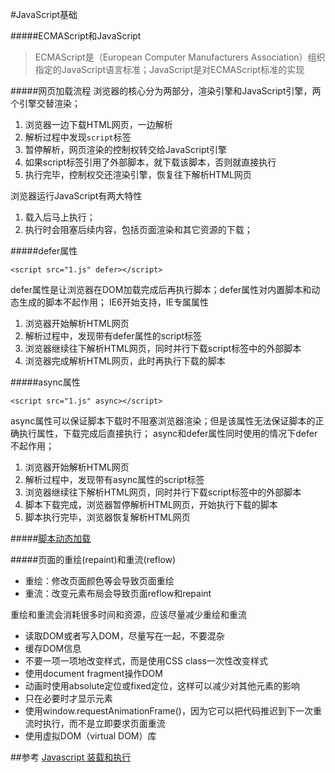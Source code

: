 #JavaScript基础

#####ECMAScript和JavaScript
> ECMAScript是（European Computer Manufacturers Association）组织指定的JavaScript语言标准；JavaScript是对ECMAScript标准的实现



#####网页加载流程
浏览器的核心分为两部分，渲染引擎和JavaScript引擎，两个引擎交替渲染；
1. 浏览器一边下载HTML网页，一边解析
2. 解析过程中发现`script`标签
3. 暂停解析，网页渲染的控制权转交给JavaScript引擎
4. 如果script标签引用了外部脚本，就下载该脚本，否则就直接执行
5. 执行完毕，控制权交还渲染引擎，恢复往下解析HTML网页

浏览器运行JavaScript有两大特性
1. 载入后马上执行；
2. 执行时会阻塞后续内容，包括页面渲染和其它资源的下载；

#####defer属性

	<script src="1.js" defer></script>

defer属性是让浏览器在DOM加载完成后再执行脚本；defer属性对内置脚本和动态生成的脚本不起作用；
IE6开始支持，IE专属属性

1. 浏览器开始解析HTML网页
2. 解析过程中，发现带有defer属性的script标签
3. 浏览器继续往下解析HTML网页，同时并行下载script标签中的外部脚本
4. 浏览器完成解析HTML网页，此时再执行下载的脚本

#####async属性

	<script src="1.js" async></script>

async属性可以保证脚本下载时不阻塞浏览器渲染；但是该属性无法保证脚本的正确执行属性，下载完成后直接执行；
async和defer属性同时使用的情况下defer不起作用；

1. 浏览器开始解析HTML网页
2. 解析过程中，发现带有async属性的script标签
3. 浏览器继续往下解析HTML网页，同时并行下载script标签中的外部脚本
4. 脚本下载完成，浏览器暂停解析HTML网页，开始执行下载的脚本
5. 脚本执行完毕，浏览器恢复解析HTML网页

#####[脚本动态加载]( http://javascript.ruanyifeng.com/bom/engine.html#toc8)


#####页面的重绘(repaint)和重流(reflow)
+ 重绘：修改页面颜色等会导致页面重绘
+ 重流：改变元素布局会导致页面reflow和repaint

重绘和重流会消耗很多时间和资源，应该尽量减少重绘和重流

+ 读取DOM或者写入DOM，尽量写在一起，不要混杂
+ 缓存DOM信息
+ 不要一项一项地改变样式，而是使用CSS class一次性改变样式
+ 使用document fragment操作DOM
+ 动画时使用absolute定位或fixed定位，这样可以减少对其他元素的影响
+ 只在必要时才显示元素
+ 使用window.requestAnimationFrame()，因为它可以把代码推迟到下一次重流时执行，而不是立即要求页面重流
+ 使用虚拟DOM（virtual DOM）库

##参考
[Javascript 装载和执行](http://coolshell.cn/articles/9749.html)